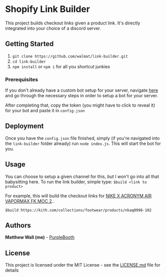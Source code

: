 # Shopify Link Builder

This project builds checkout links given a product link. It's directly integrated into your choice of a discord server.

## Getting Started

1. `git clone https://github.com/walmat/link-builder.git`
2. `cd link-builder`
3. `npm install` or `npm i` for all you shortcut junkies

### Prerequisites

If you don't already have a custom bot setup for your server, navigate [here](https://discordapp.com/developers/applications/me) and go through the necessary steps in order to setup
a bot for your server.

After completing that, copy the token (you might have to click to reveal it) for your bot and paste it in `config.json`


## Deployment

Once you have the `config.json` file finished, simply (if you're navigated into the `link-builder` folder already)
run `node index.js`. This will start the bot for you.

## Usage

You can choose to setup a given channel for this, but I won't go into all that babysitting here. To run the link builder,
simple type: `$build <link to product>`

For example, this will build the checkout links for [NIKE X ACRONYM AIR VAPORMAX FK MOC 2](https://kith.com/collections/footwear/products/nkaq0996-102)..

`$build https://kith.com/collections/footwear/products/nkaq0996-102`

## Authors

**Matthew Wall (me)** - [PurpleBooth](https://github.com/walmat)

## License

This project is licensed under the MIT License - see the [LICENSE.md](LICENSE.md) file for details

